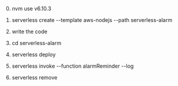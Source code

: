 
0) nvm use v6.10.3

1) serverless create --template aws-nodejs --path serverless-alarm

2) write the code

3) cd serverless-alarm

4) serverless deploy

5) serverless invoke --function alarmReminder --log

7) serverless remove
